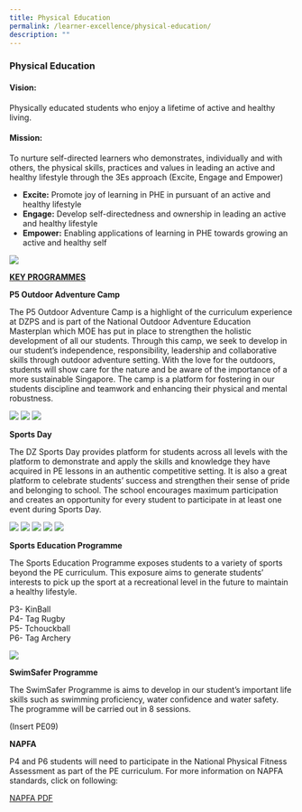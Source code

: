```yaml
---
title: Physical Education
permalink: /learner-excellence/physical-education/
description: ""
---
```

### Physical Education

#### Vision:

Physically educated students who enjoy a lifetime of active and healthy living.

#### Mission:

To nurture self-directed learners who demonstrates, individually and with others, the physical skills, practices and values in leading an active and healthy lifestyle  through the 3Es approach (Excite, Engage and Empower)

* **Excite:** Promote joy of learning in PHE in pursuant of an active and healthy lifestyle
* **Engage:** Develop self-directedness and ownership in leading an active and healthy lifestyle
* **Empower:** Enabling applications of learning in PHE towards growing an active and healthy self

![](/images/PE01.jpg)

<u>**KEY PROGRAMMES**</u>

**P5 Outdoor Adventure Camp**

The P5 Outdoor Adventure Camp is a highlight of the curriculum experience at DZPS and is part of the National Outdoor Adventure Education Masterplan which MOE has put in place to strengthen the holistic development of all our students.  Through this camp, we seek to develop in our student’s independence, responsibility, leadership and collaborative skills through outdoor adventure setting. With the love for the outdoors, students will show care for the nature and be aware of the importance of a more sustainable Singapore. The camp is a platform for fostering in our students discipline and teamwork and enhancing their physical and mental robustness. 

![](/images/PE02.jpg)
![](/images/PE03.jpg)
![](/images/PE04.jpg)


**Sports Day**

The DZ Sports Day provides platform for students across all levels with the platform to demonstrate and apply the skills and knowledge they have acquired in PE lessons in an authentic competitive setting. It is also a great platform to celebrate students’ success and strengthen their sense of pride and belonging to school. The school encourages maximum participation and creates an opportunity for every student to participate in at least one event during Sports Day. 

![](/images/SportDay%20(1).png)
![](/images/SportDay%20(2).png)
![](/images/SportDay%20(3).jpg)
![](/images/SportDay%20(4).png)
![](/images/SportDay%20(5).png)


**Sports Education Programme**

The Sports Education Programme exposes students to a variety of sports beyond the PE curriculum. This exposure aims to generate students’ interests to pick up the sport at a recreational level in the future to maintain a healthy lifestyle.

P3- KinBall<br>
P4- Tag Rugby<br>
P5- Tchouckball<br>
P6- Tag Archery

![](/images/PE05.jpg)


**SwimSafer Programme**

The SwimSafer Programme is aims to develop in our student’s important life skills such as swimming proficiency, water confidence and water safety. The programme will be carried out in 8 sessions.

(Insert PE09)


**NAPFA**

P4 and P6 students will need to participate in the National Physical Fitness Assessment as part of the PE curriculum. For more information on NAPFA standards, click on following:

[NAPFA PDF](/files/NAPFA%20STANDARDS%20Pri%20(%20from%202006)_with%20Performance%20Band.pdf)